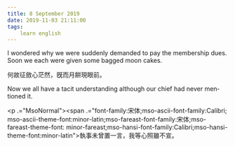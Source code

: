 ```yaml
---
title: 8 September 2019
date: 2019-11-03 21:11:00
tags:
    learn english
---
```

<p .="MsoNormal"><span lang="EN-US">I wondered why we were suddenly demanded to
pay the membership dues. Soon we each were given some bagged moon cakes. </span></p>

<p .="MsoNormal"><span .="font-family:&#x5B8B;&#x4F53;;mso-ascii-font-family:Calibri;
mso-ascii-theme-font:minor-latin;mso-fareast-font-family:&#x5B8B;&#x4F53;;mso-fareast-theme-font:
minor-fareast;mso-hansi-font-family:Calibri;mso-hansi-theme-font:minor-latin">&#x4F55;&#x6545;&#x5F81;&#x6582;&#x5FC3;&#x832B;&#x7136;&#xFF0C;&#x65E3;&#x800C;&#x6708;&#x9920;&#x73FE;&#x773C;&#x524D;&#x3002;</span></p><p .="MsoNormal"><span lang="EN-US">Now we all have a tacit understanding
although our chief had never mentioned it. </span></p><p .="MsoNormal"><span .="font-family:&#x5B8B;&#x4F53;;mso-ascii-font-family:Calibri;
mso-ascii-theme-font:minor-latin;mso-fareast-font-family:&#x5B8B;&#x4F53;;mso-fareast-theme-font:
minor-fareast;mso-hansi-font-family:Calibri;mso-hansi-theme-font:minor-latin">

</span></p><p .="MsoNormal"><span .="font-family:&#x5B8B;&#x4F53;;mso-ascii-font-family:Calibri;
mso-ascii-theme-font:minor-latin;mso-fareast-font-family:&#x5B8B;&#x4F53;;mso-fareast-theme-font:
minor-fareast;mso-hansi-font-family:Calibri;mso-hansi-theme-font:minor-latin">&#x57F7;&#x4E8B;&#x672A;&#x66FE;&#x7F6E;&#x4E00;&#x8A00;&#xFF0C;&#x6211;&#x7B49;&#x5FC3;&#x7167;&#x96D6;&#x4E0D;&#x5BA3;&#x3002;</span></p>